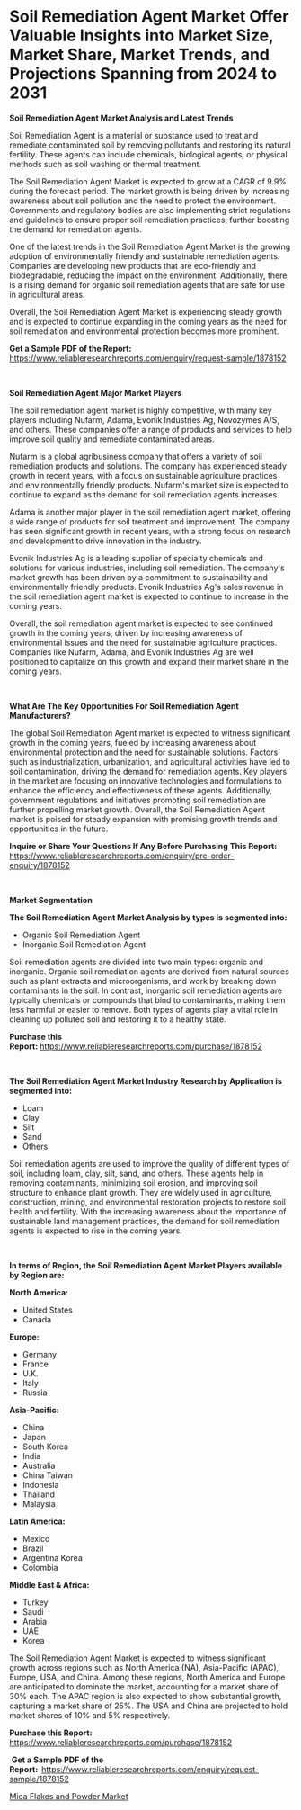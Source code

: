 <p><h1>Soil Remediation Agent Market Offer Valuable Insights into Market Size, Market Share, Market Trends, and Projections Spanning from 2024 to 2031</h1></p><p><strong>Soil Remediation Agent Market Analysis and Latest Trends</strong></p>
<p><p>Soil Remediation Agent is a material or substance used to treat and remediate contaminated soil by removing pollutants and restoring its natural fertility. These agents can include chemicals, biological agents, or physical methods such as soil washing or thermal treatment.</p><p>The Soil Remediation Agent Market is expected to grow at a CAGR of 9.9% during the forecast period. The market growth is being driven by increasing awareness about soil pollution and the need to protect the environment. Governments and regulatory bodies are also implementing strict regulations and guidelines to ensure proper soil remediation practices, further boosting the demand for remediation agents.</p><p>One of the latest trends in the Soil Remediation Agent Market is the growing adoption of environmentally friendly and sustainable remediation agents. Companies are developing new products that are eco-friendly and biodegradable, reducing the impact on the environment. Additionally, there is a rising demand for organic soil remediation agents that are safe for use in agricultural areas.</p><p>Overall, the Soil Remediation Agent Market is experiencing steady growth and is expected to continue expanding in the coming years as the need for soil remediation and environmental protection becomes more prominent.</p></p>
<p><strong>Get a Sample PDF of the Report:&nbsp;</strong> <a href="https://www.reliableresearchreports.com/enquiry/request-sample/1878152">https://www.reliableresearchreports.com/enquiry/request-sample/1878152</a></p>
<p>&nbsp;</p>
<p><strong>Soil Remediation Agent Major Market Players</strong></p>
<p><p>The soil remediation agent market is highly competitive, with many key players including Nufarm, Adama, Evonik Industries Ag, Novozymes A/S, and others. These companies offer a range of products and services to help improve soil quality and remediate contaminated areas.</p><p>Nufarm is a global agribusiness company that offers a variety of soil remediation products and solutions. The company has experienced steady growth in recent years, with a focus on sustainable agriculture practices and environmentally friendly products. Nufarm's market size is expected to continue to expand as the demand for soil remediation agents increases.</p><p>Adama is another major player in the soil remediation agent market, offering a wide range of products for soil treatment and improvement. The company has seen significant growth in recent years, with a strong focus on research and development to drive innovation in the industry.</p><p>Evonik Industries Ag is a leading supplier of specialty chemicals and solutions for various industries, including soil remediation. The company's market growth has been driven by a commitment to sustainability and environmentally friendly products. Evonik Industries Ag's sales revenue in the soil remediation agent market is expected to continue to increase in the coming years.</p><p>Overall, the soil remediation agent market is expected to see continued growth in the coming years, driven by increasing awareness of environmental issues and the need for sustainable agriculture practices. Companies like Nufarm, Adama, and Evonik Industries Ag are well positioned to capitalize on this growth and expand their market share in the coming years.</p></p>
<p>&nbsp;</p>
<p><strong>What Are The Key Opportunities For Soil Remediation Agent Manufacturers?</strong></p>
<p><p>The global Soil Remediation Agent market is expected to witness significant growth in the coming years, fueled by increasing awareness about environmental protection and the need for sustainable solutions. Factors such as industrialization, urbanization, and agricultural activities have led to soil contamination, driving the demand for remediation agents. Key players in the market are focusing on innovative technologies and formulations to enhance the efficiency and effectiveness of these agents. Additionally, government regulations and initiatives promoting soil remediation are further propelling market growth. Overall, the Soil Remediation Agent market is poised for steady expansion with promising growth trends and opportunities in the future.</p></p>
<p><strong>Inquire or Share Your Questions If Any Before Purchasing This Report:</strong> <a href="https://www.reliableresearchreports.com/enquiry/pre-order-enquiry/1878152">https://www.reliableresearchreports.com/enquiry/pre-order-enquiry/1878152</a></p>
<p>&nbsp;</p>
<p><strong>Market Segmentation</strong></p>
<p><strong>The Soil Remediation Agent Market Analysis by types is segmented into:</strong></p>
<p><ul><li>Organic Soil Remediation Agent</li><li>Inorganic Soil Remediation Agent</li></ul></p>
<p><p>Soil remediation agents are divided into two main types: organic and inorganic. Organic soil remediation agents are derived from natural sources such as plant extracts and microorganisms, and work by breaking down contaminants in the soil. In contrast, inorganic soil remediation agents are typically chemicals or compounds that bind to contaminants, making them less harmful or easier to remove. Both types of agents play a vital role in cleaning up polluted soil and restoring it to a healthy state.</p></p>
<p><strong>Purchase this Report:&nbsp;</strong><a href="https://www.reliableresearchreports.com/purchase/1878152">https://www.reliableresearchreports.com/purchase/1878152</a></p>
<p>&nbsp;</p>
<p><strong>The Soil Remediation Agent Market Industry Research by Application is segmented into:</strong></p>
<p><ul><li>Loam</li><li>Clay</li><li>Silt</li><li>Sand</li><li>Others</li></ul></p>
<p><p>Soil remediation agents are used to improve the quality of different types of soil, including loam, clay, silt, sand, and others. These agents help in removing contaminants, minimizing soil erosion, and improving soil structure to enhance plant growth. They are widely used in agriculture, construction, mining, and environmental restoration projects to restore soil health and fertility. With the increasing awareness about the importance of sustainable land management practices, the demand for soil remediation agents is expected to rise in the coming years.</p></p>
<p>&nbsp;</p>
<p><strong>In terms of Region, the Soil Remediation Agent Market Players available by Region are:</strong></p>
<p>
    <p> <strong> North America: </strong>
        <ul>
            <li>United States</li>
            <li>Canada</li>
        </ul>
        </p> 
    <p> <strong> Europe: </strong>
        <ul>
            <li>Germany</li>
            <li>France</li>
            <li>U.K.</li>
            <li>Italy</li>
            <li>Russia</li>
        </ul>
        </p> 
    <p> <strong> Asia-Pacific: </strong>
        <ul>
            <li>China</li>
            <li>Japan</li>
            <li>South Korea</li>
            <li>India</li>
            <li>Australia</li>
            <li>China Taiwan</li>
            <li>Indonesia</li>
            <li>Thailand</li>
            <li>Malaysia</li>
        </ul>
        </p> 
    <p> <strong> Latin America: </strong>
        <ul>
            <li>Mexico</li>
            <li>Brazil</li>
            <li>Argentina Korea</li>
            <li>Colombia</li>
        </ul>
        </p> 
    <p> <strong> Middle East & Africa: </strong>
        <ul>
            <li>Turkey</li>
            <li>Saudi</li>
            <li>Arabia</li>
            <li>UAE</li>
            <li>Korea</li>
        </ul>
    </p>
    </p>
<p><p>The Soil Remediation Agent Market is expected to witness significant growth across regions such as North America (NA), Asia-Pacific (APAC), Europe, USA, and China. Among these regions, North America and Europe are anticipated to dominate the market, accounting for a market share of 30% each. The APAC region is also expected to show substantial growth, capturing a market share of 25%. The USA and China are projected to hold market shares of 10% and 5% respectively.</p></p>
<p><strong>Purchase this Report: </strong><a href="https://www.reliableresearchreports.com/purchase/1878152">https://www.reliableresearchreports.com/purchase/1878152</a></p>
<p>&nbsp;<strong>Get a Sample PDF of the Report:&nbsp;&nbsp;</strong><a href="https://www.reliableresearchreports.com/enquiry/request-sample/1878152">https://www.reliableresearchreports.com/enquiry/request-sample/1878152</a></p>
<p><strong></strong></p>
<p><p><a href="https://github.com/RickHolmes3/Market-Research-Report-List-3/blob/main/mica-flakes-and-powder-market.md">Mica Flakes and Powder Market</a></p></p>
